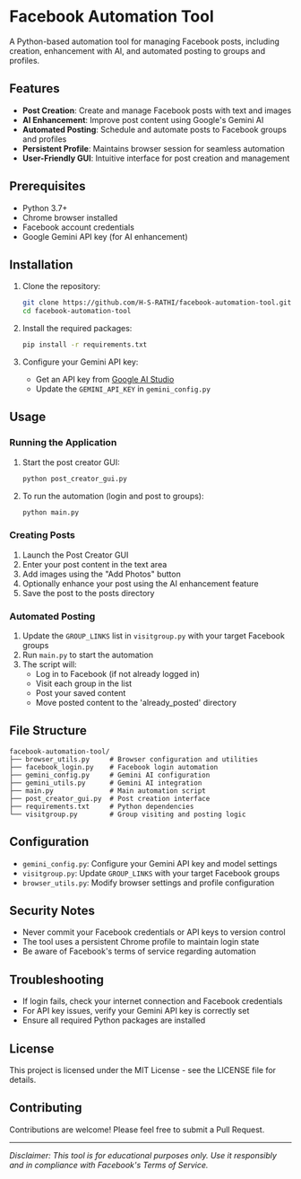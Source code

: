 # Facebook Automation Tool

A Python-based automation tool for managing Facebook posts, including creation, enhancement with AI, and automated posting to groups and profiles.

## Features

- **Post Creation**: Create and manage Facebook posts with text and images
- **AI Enhancement**: Improve post content using Google's Gemini AI
- **Automated Posting**: Schedule and automate posts to Facebook groups and profiles
- **Persistent Profile**: Maintains browser session for seamless automation
- **User-Friendly GUI**: Intuitive interface for post creation and management

## Prerequisites

- Python 3.7+
- Chrome browser installed
- Facebook account credentials
- Google Gemini API key (for AI enhancement)

## Installation

1. Clone the repository:
   ```bash
   git clone https://github.com/H-S-RATHI/facebook-automation-tool.git
   cd facebook-automation-tool
   ```

2. Install the required packages:
   ```bash
   pip install -r requirements.txt
   ```

3. Configure your Gemini API key:
   - Get an API key from [Google AI Studio](https://aistudio.google.com/app/apikey)
   - Update the `GEMINI_API_KEY` in `gemini_config.py`

## Usage

### Running the Application

1. Start the post creator GUI:
   ```bash
   python post_creator_gui.py
   ```

2. To run the automation (login and post to groups):
   ```bash
   python main.py
   ```

### Creating Posts

1. Launch the Post Creator GUI
2. Enter your post content in the text area
3. Add images using the "Add Photos" button
4. Optionally enhance your post using the AI enhancement feature
5. Save the post to the posts directory

### Automated Posting

1. Update the `GROUP_LINKS` list in `visitgroup.py` with your target Facebook groups
2. Run `main.py` to start the automation
3. The script will:
   - Log in to Facebook (if not already logged in)
   - Visit each group in the list
   - Post your saved content
   - Move posted content to the 'already_posted' directory

## File Structure

```
facebook-automation-tool/
├── browser_utils.py     # Browser configuration and utilities
├── facebook_login.py    # Facebook login automation
├── gemini_config.py     # Gemini AI configuration
├── gemini_utils.py      # Gemini AI integration
├── main.py              # Main automation script
├── post_creator_gui.py  # Post creation interface
├── requirements.txt     # Python dependencies
└── visitgroup.py        # Group visiting and posting logic
```

## Configuration

- `gemini_config.py`: Configure your Gemini API key and model settings
- `visitgroup.py`: Update `GROUP_LINKS` with your target Facebook groups
- `browser_utils.py`: Modify browser settings and profile configuration

## Security Notes

- Never commit your Facebook credentials or API keys to version control
- The tool uses a persistent Chrome profile to maintain login state
- Be aware of Facebook's terms of service regarding automation

## Troubleshooting

- If login fails, check your internet connection and Facebook credentials
- For API key issues, verify your Gemini API key is correctly set
- Ensure all required Python packages are installed

## License

This project is licensed under the MIT License - see the LICENSE file for details.

## Contributing

Contributions are welcome! Please feel free to submit a Pull Request.

---

*Disclaimer: This tool is for educational purposes only. Use it responsibly and in compliance with Facebook's Terms of Service.*
